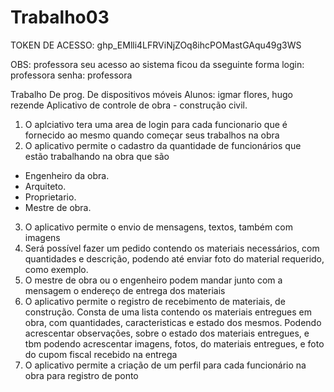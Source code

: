 # Trabalho03

TOKEN DE ACESSO: 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

OBS: professora seu acesso ao sistema ficou da sseguinte forma
login: professora
senha: professora

Trabalho De prog. De dispositivos móveis
Alunos: igmar flores, hugo rezende Aplicativo de controle de obra - construção civil.
1. O aplciativo tera uma area de login para cada funcionario que é fornecido ao mesmo quando começar seus trabalhos na obra
2. O aplicativo permite o cadastro da quantidade de funcionários que estão trabalhando na obra que são
- Engenheiro da obra.
- Arquiteto.
- Proprietario.
- Mestre de obra.
3. O aplicativo permite o envio de mensagens, textos, também com imagens
4. Será possível fazer um pedido contendo os materiais necessários, com quantidades e descrição, podendo até enviar foto do material requerido, como exemplo.
5. O mestre de obra ou o engenheiro  podem mandar junto com a mensagem o endereço de entrega dos materiais
6. O aplicativo permite o registro de recebimento de materiais, de construção. Consta de uma lista contendo os materiais entregues em obra, com quantidades, caracteristicas e estado dos mesmos. Podendo acrescentar observações, sobre o estado dos materiais entregues, e tbm podendo acrescentar imagens, fotos, do materiais entregues, e foto do cupom fiscal recebido na entrega
7. O aplicativo permite a criação de um perfil para cada funcionário na obra para registro de ponto

